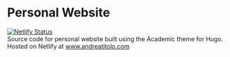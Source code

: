 # Personal Website
[![Netlify Status](https://api.netlify.com/api/v1/badges/f3cbcde1-4556-4ac2-8e06-bef6a25efbbe/deploy-status)](https://app.netlify.com/sites/tender-goodall-1774be/deploys)
<br>
Source code for personal website built using the Academic theme for Hugo.
<br>
Hosted on Netlify at www.andreatitolo.com
